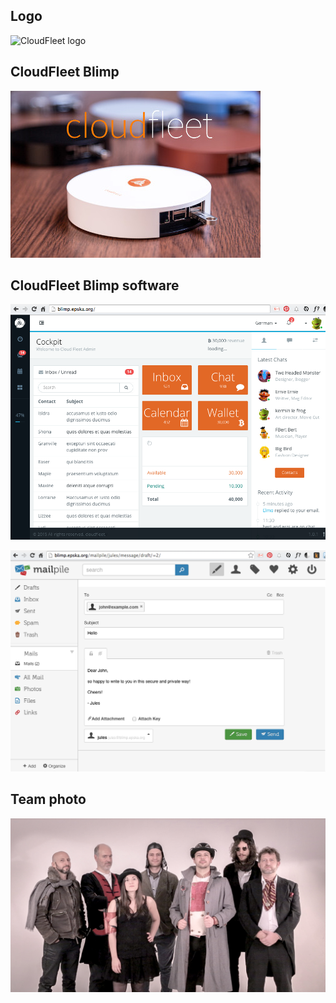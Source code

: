 Logo
----

![CloudFleet logo](cloudfleet.png)

CloudFleet Blimp
----------------

![CloudFleet Blimp](blimp.jpg)

CloudFleet Blimp software
-------------------------

![CloudFleet Blimp cockpit](cockpit.png)

![Mailpile](mailpile.png)

Team photo
----------

![team](team.jpg)
